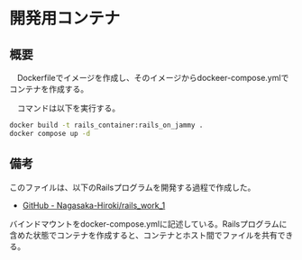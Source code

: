 # 開発用コンテナ
## 概要
　Dockerfileでイメージを作成し、そのイメージからdockeer-compose.ymlでコンテナを作成する。

　コマンドは以下を実行する。

```bash
docker build -t rails_container:rails_on_jammy .
docker compose up -d
```

## 備考
このファイルは、以下のRailsプログラムを開発する過程で作成した。  
- [GitHub - Nagasaka-Hiroki/rails_work_1](https://github.com/Nagasaka-Hiroki/rails_work_1)

バインドマウントをdocker-compose.ymlに記述している。Railsプログラムに含めた状態でコンテナを作成すると、コンテナとホスト間でファイルを共有できる。